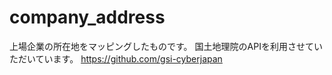 # company_address

上場企業の所在地をマッピングしたものです。
国土地理院のAPIを利用させていただいています。
https://github.com/gsi-cyberjapan
